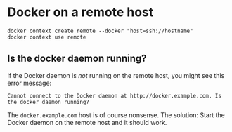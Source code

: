 # Docker on a remote host

```
docker context create remote --docker "host=ssh://hostname"
docker context use remote
```

## Is the docker daemon running?

If the Docker daemon is _not_ running on the remote host, you might see this error message:

```
Cannot connect to the Docker daemon at http://docker.example.com. Is the docker daemon running?
```

The `docker.example.com` host is of course nonsense.
The solution: Start the Docker daemon on the remote host and it should work.
